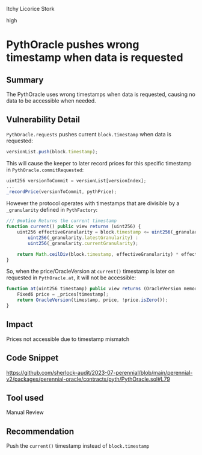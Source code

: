 Itchy Licorice Stork

high

# PythOracle pushes wrong timestamp when data is requested
## Summary

The PythOracle uses wrong timestamps when data is requested, causing no data to be accessible when needed. 

## Vulnerability Detail

`PythOracle.requests` pushes current `block.timestamp` when data is requested:

```js
versionList.push(block.timestamp); 
```

This will cause the keeper to later record prices for this specific timestamp in `PythOracle.commitRequested`:

```js
uint256 versionToCommit = versionList[versionIndex];
...
_recordPrice(versionToCommit, pythPrice);
```

However the protocol operates with timestamps that are divisible by a `_granularity` defined in `PythFactory`:

```js
/// @notice Returns the current timestamp
function current() public view returns (uint256) {
    uint256 effectiveGranularity = block.timestamp <= uint256(_granularity.effectiveAfter) ?
        uint256(_granularity.latestGranularity) :
        uint256(_granularity.currentGranularity);

    return Math.ceilDiv(block.timestamp, effectiveGranularity) * effectiveGranularity;
}
```

So, when the price/OracleVersion at `current()` timestamp is later on requested in `PythOracle.at`, it will not be accessible:

```js
function at(uint256 timestamp) public view returns (OracleVersion memory oracleVersion) {
    Fixed6 price = _prices[timestamp];
    return OracleVersion(timestamp, price, !price.isZero());
}
```

## Impact

Prices not accessible due to timestamp mismatch

## Code Snippet

https://github.com/sherlock-audit/2023-07-perennial/blob/main/perennial-v2/packages/perennial-oracle/contracts/pyth/PythOracle.sol#L79

## Tool used

Manual Review

## Recommendation

Push the `current()` timestamp instead of `block.timestamp`